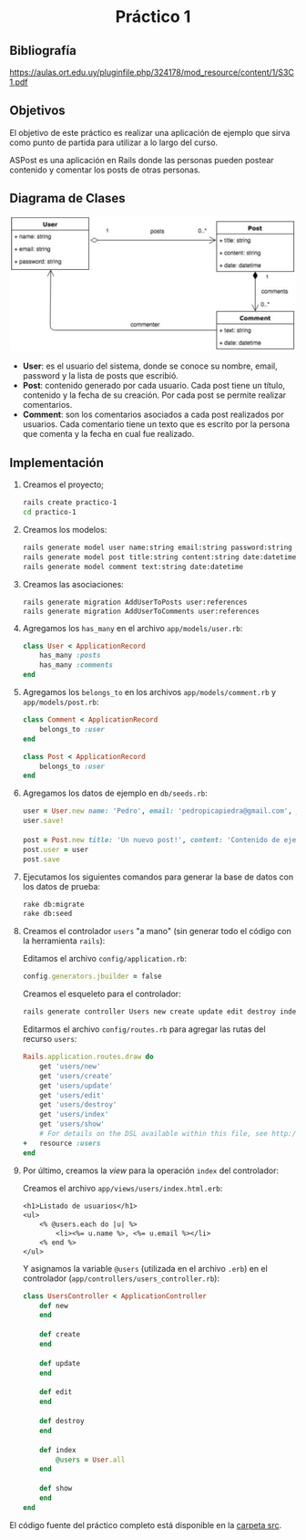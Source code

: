<h1 align="center">Práctico 1</h1>

## Bibliografía

https://aulas.ort.edu.uy/pluginfile.php/324178/mod_resource/content/1/S3C1.pdf

## Objetivos

El objetivo de este práctico es realizar una aplicación de ejemplo que sirva como punto de partida para utilizar a lo largo del curso.

ASPost​ es una aplicación en Rails donde las personas pueden postear contenido y comentar los posts de otras personas.

## Diagrama de Clases

![](./docs/diagrama-de-clases.png)

* **User​**: es el usuario del sistema, donde se conoce su nombre, email, password y la lista de posts que escribió.
* **Post**​: contenido generado por cada usuario. Cada post tiene un título, contenido y la fecha de su creación. Por cada post se permite realizar comentarios.
* **Comment​**: son los comentarios asociados a cada post realizados por usuarios. Cada comentario tiene un texto que es escrito por la persona que comenta y la fecha en cual fue realizado.

## Implementación

1. Creamos el proyecto;

    ```bash
    rails create practico-1
    cd practico-1
    ```

2. Creamos los modelos:

    ```bash
    rails generate model user name:string email:string password:string
    rails generate model post title:string content:string date:datetime
    rails generate model comment text:string date:datetime
    ```

3. Creamos las asociaciones:

    ```
    rails generate migration AddUserToPosts user:references
    rails generate migration AddUserToComments user:references
    ```

4. Agregamos los `has_many` en el archivo `app/models/user.rb`:

    ```ruby
    class User < ApplicationRecord
        has_many :posts
        has_many :comments
    end
    ```

5. Agregamos los `belongs_to` en los archivos `app/models/comment.rb` y `app/models/post.rb`:

    ```ruby
    class Comment < ApplicationRecord
        belongs_to :user
    end
    ```

    ```ruby
    class Post < ApplicationRecord
        belongs_to :user
    end
    ```
    
6. Agregamos los datos de ejemplo en `db/seeds.rb`:

    ```ruby
    user = User.new name: 'Pedro', email: 'pedropicapiedra@gmail.com', password: '123456'
    user.save!

    post = Post.new title: 'Un nuevo post!', content: 'Contenido de ejemplo', data: Date.new
    post.user = user
    post.save
    ```

7. Ejecutamos los siguientes comandos para generar la base de datos con los datos de prueba:

    ```bash
    rake db:migrate
    rake db:seed
    ```

8. Creamos el controlador `users` "a mano" (sin generar todo el código con la herramienta `rails`):

    Editamos el archivo `config/application.rb`:

    ```ruby
    config.generators.jbuilder ​= ​false
    ```

    Creamos el esqueleto para el controlador:

    ```bash
    rails generate controller Users new create update edit destroy index show --skip-template-engine
    ```

    Editarmos el archivo `config/routes.rb` para agregar las rutas del recurso `users`:

    ```ruby
    Rails.application.routes.draw do
        get 'users/new'
        get 'users/create'
        get 'users/update'
        get 'users/edit'
        get 'users/destroy'
        get 'users/index'
        get 'users/show'
        # For details on the DSL available within this file, see http://guides.rubyonrails.org/routing.html
    +   resource :users
    end
    ```

9. Por último, creamos la *view* para la operación `index` del controlador:

    Creamos el archivo `app/views/users/index.html.erb`:

    ```erb
    <h1>​Listado de usuarios​</h1>
    <ul>
        <% @users.each do |u| %>
            <li><%= u.name %>, <%= u.email %></li>
        <% end %>
    </ul>
    ```

    Y asignamos la variable `@users` (utilizada en el archivo `.erb`) en el controlador (`app/controllers/users_controller.rb`):

    ```ruby
    class UsersController < ApplicationController
        def new
        end

        def create
        end

        def update
        end

        def edit
        end

        def destroy
        end

        def index
            @users = User.all
        end

        def show
        end
    end
    ```

El código fuente del práctico completo está disponible en la [carpeta src](src/).